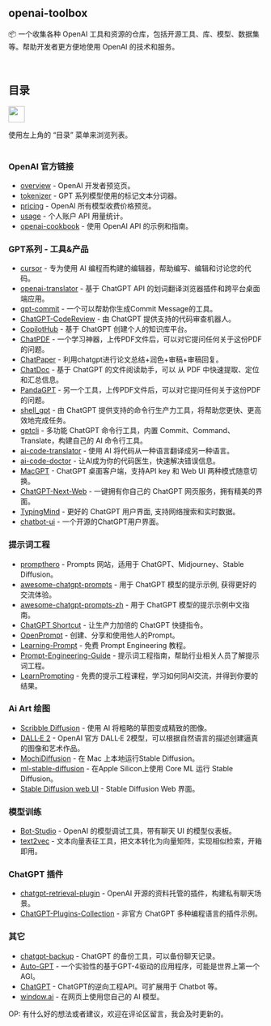 
## openai-toolbox

📦️ 一个收集各种 OpenAI 工具和资源的仓库，包括开源工具、库、模型、数据集等。帮助开发者更方便地使用 OpenAI 的技术和服务。

<br>

## 目录

<img src="https://user-images.githubusercontent.com/11247099/112722104-819b8a80-8f42-11eb-82f5-dfc2dd5d8a77.png" height="32" />

使用左上角的 “目录” 菜单来浏览列表。
<br><br>


### OpenAI 官方链接

- [overview](https://platform.openai.com/overview) - OpenAI 开发者预览页。
- [tokenizer](https://platform.openai.com/tokenizer) - GPT 系列模型使用的标记文本分词器。
- [pricing](https://openai.com/pricing) - OpenAI 所有模型收费价格预览。
- [usage](https://platform.openai.com/account/usage) - 个人账户 API 用量统计。
- [openai-cookbook](https://github.com/openai/openai-cookbook) - 使用 OpenAI API 的示例和指南。

### GPT系列 - 工具&产品

- [cursor](https://www.cursor.so/) - 专为使用 AI 编程而构建的编辑器，帮助编写、编辑和讨论您的代码。
- [openai-translator](https://github.com/yetone/openai-translator) - 基于 ChatGPT API 的划词翻译浏览器插件和跨平台桌面端应用。
- [gpt-commit](https://github.com/zurawiki/gptcommit) - 一个可以帮助你生成Commit Message的工具。
- [ChatGPT-CodeReview](https://github.com/anc95/ChatGPT-CodeReview) - 由 ChatGPT 提供支持的代码审查机器人。
- [CopilotHub](https://app.copilothub.co/) - 基于 ChatGPT 创建个人的知识库平台。
- [ChatPDF](https://www.chatpdf.com/) - 一个学习神器，上传PDF文件后，可以对它提问任何关于这份PDF的问题。
- [ChatPaper](https://github.com/kaixindelele/ChatPaper) - 利用chatgpt进行论文总结+润色+审稿+审稿回复。
- [ChatDoc](https://chatdoc.com/) - 基于 ChatGPT 的文件阅读助手，可以 从 PDF 中快速提取、定位和汇总信息。
- [PandaGPT](https://www.pandagpt.io/) - 另一个工具，上传PDF文件后，可以对它提问任何关于这份PDF的问题。
- [shell_gpt](https://github.com/TheR1D/shell_gpt) - 由 ChatGPT 提供支持的命令行生产力工具，将帮助您更快、更高效地完成任务。
- [gptcli](https://www.gptcli.com/) - 多功能 ChatGPT 命令行工具，内置 Commit、Command、Translate，构建自己的 AI 命令行工具。
- [ai-code-translator](https://github.com/feseeker/ai-code-translator) - 使用 AI 将代码从一种语言翻译成另一种语言。
- [ai-code-doctor](https://github.com/CharleeWa/ai-code-doctor) - 让AI成为你的代码医生，快速解决错误信息。
- [MacGPT](https://www.macgpt.com/) - ChatGPT 桌面客户端，支持API key 和 Web UI 两种模式随意切换。
- [ChatGPT-Next-Web](https://github.com/Yidadaa/ChatGPT-Next-Web) - 一键拥有你自己的 ChatGPT 网页服务，拥有精美的界面。
- [TypingMind](https://www.typingmind.com/) - 更好的 ChatGPT 用户界面, 支持网络搜索和实时数据。
- [chatbot-ui](https://github.com/mckaywrigley/chatbot-ui) - 一个开源的ChatGPT用户界面。

### 提示词工程

- [prompthero](https://prompthero.com/) - Prompts 网站，适用于 ChatGPT、Midjourney、Stable Diffusion。
- [awesome-chatgpt-prompts](https://prompts.chat/) - 用于 ChatGPT 模型的提示示例, 获得更好的交流体验。
- [awesome-chatgpt-prompts-zh](https://chatguide.plexpt.com/) - 用于 ChatGPT 模型的提示示例中文指南。
- [ChatGPT Shortcut](https://newzone.top/chatgpt/) - 让生产力加倍的 ChatGPT 快捷指令。
- [OpenPrompt](https://openprompt.co/) - 创建、分享和使用他人的Prompt。
- [Learning-Prompt](https://learningprompt.wiki/) - 免费 Prompt Engineering 教程。
- [Prompt-Engineering-Guide](https://github.com/dair-ai/Prompt-Engineering-Guide) - 提示词工程指南，帮助行业相关人员了解提示词工程。
- [LearnPrompting](https://learnprompting.org/) - 免费的提示工程课程，学习如何同AI交流，并得到你要的结果。

### Ai Art 绘图
- [Scribble Diffusion](https://scribblediffusion.com/) - 使用 AI 将粗略的草图变成精致的图像。
- [DALL·E 2](https://labs.openai.com/) - OpenAI 官方 DALL·E 2模型，可以根据自然语言的描述创建逼真的图像和艺术作品。
- [MochiDiffusion](https://github.com/godly-devotion/MochiDiffusion) - 在 Mac 上本地运行Stable Diffusion。
- [ml-stable-diffusion](https://github.com/apple/ml-stable-diffusion) - 在Apple Silicon上使用 Core ML 运行 Stable Diffusion。
- [Stable Diffusion web UI](https://github.com/AUTOMATIC1111/stable-diffusion-webui) - Stable Diffusion Web 界面。

### 模型训练
- [Bot-Studio](https://github.com/Privoce/Bot-Studio) - OpenAI 的模型调试工具，带有聊天 UI 的模型仪表板。
- [text2vec](https://github.com/shibing624/text2vec) - 文本向量表征工具，把文本转化为向量矩阵，实现相似检索，开箱即用。


### ChatGPT 插件
- [chatgpt-retrieval-plugin](https://github.com/openai/chatgpt-retrieval-plugin) - OpenAI 开源的资料托管的插件，构建私有聊天场景。
- [ChatGPT-Plugins-Collection](https://github.com/logankilpatrick/ChatGPT-Plugins-Collection) - 非官方 ChatGPT 多种编程语言的插件示例。


### 其它

- [chatgpt-backup](https://github.com/abacaj/chatgpt-backup) - ChatGPT 的备份工具，可以备份聊天记录。
- [Auto-GPT](https://github.com/Torantulino/Auto-GPT) - 一个实验性的基于GPT-4驱动的应用程序，可能是世界上第一个AGI。
- [ChatGPT](https://github.com/acheong08/ChatGPT) - ChatGPT的逆向工程API。可扩展用于 Chatbot 等。
- [window.ai](https://windowai.io/) - 在网页上使用您自己的 AI 模型。


OP: 有什么好的想法或者建议，欢迎在评论区留言，我会及时更新的。
